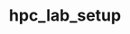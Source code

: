 ---
permalink: /engineering/projects/hpc_lab_setup/
project_link_name: hpc_lab_setup
project_maintainers: ''
project_stats: 'true'
project_url: https://github.com/Linaro/hpc_lab_setup
title: hpc_lab_setup
---